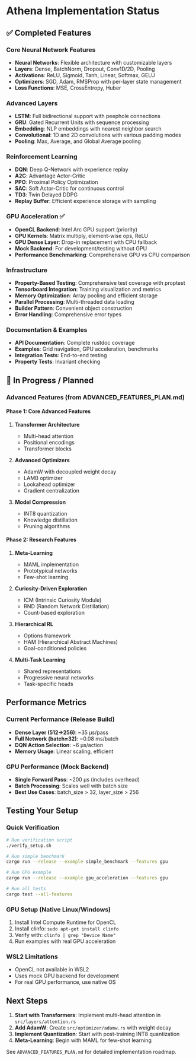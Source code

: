 # Athena Implementation Status

## ✅ Completed Features

### Core Neural Network Features
- **Neural Networks**: Flexible architecture with customizable layers
- **Layers**: Dense, BatchNorm, Dropout, Conv1D/2D, Pooling
- **Activations**: ReLU, Sigmoid, Tanh, Linear, Softmax, GELU
- **Optimizers**: SGD, Adam, RMSProp with per-layer state management
- **Loss Functions**: MSE, CrossEntropy, Huber

### Advanced Layers
- **LSTM**: Full bidirectional support with peephole connections
- **GRU**: Gated Recurrent Units with sequence processing
- **Embedding**: NLP embeddings with nearest neighbor search
- **Convolutional**: 1D and 2D convolutions with various padding modes
- **Pooling**: Max, Average, and Global Average pooling

### Reinforcement Learning
- **DQN**: Deep Q-Network with experience replay
- **A2C**: Advantage Actor-Critic
- **PPO**: Proximal Policy Optimization
- **SAC**: Soft Actor-Critic for continuous control
- **TD3**: Twin Delayed DDPG
- **Replay Buffer**: Efficient experience storage with sampling

### GPU Acceleration ✅
- **OpenCL Backend**: Intel Arc GPU support (priority)
- **GPU Kernels**: Matrix multiply, element-wise ops, ReLU
- **GPU Dense Layer**: Drop-in replacement with CPU fallback
- **Mock Backend**: For development/testing without GPU
- **Performance Benchmarking**: Comprehensive GPU vs CPU comparison

### Infrastructure
- **Property-Based Testing**: Comprehensive test coverage with proptest
- **Tensorboard Integration**: Training visualization and metrics
- **Memory Optimization**: Array pooling and efficient storage
- **Parallel Processing**: Multi-threaded data loading
- **Builder Pattern**: Convenient object construction
- **Error Handling**: Comprehensive error types

### Documentation & Examples
- **API Documentation**: Complete rustdoc coverage
- **Examples**: Grid navigation, GPU acceleration, benchmarks
- **Integration Tests**: End-to-end testing
- **Property Tests**: Invariant checking

## 🚧 In Progress / Planned

### Advanced Features (from ADVANCED_FEATURES_PLAN.md)

#### Phase 1: Core Advanced Features
1. **Transformer Architecture**
   - Multi-head attention
   - Positional encodings
   - Transformer blocks

2. **Advanced Optimizers**
   - AdamW with decoupled weight decay
   - LAMB optimizer
   - Lookahead optimizer
   - Gradient centralization

3. **Model Compression**
   - INT8 quantization
   - Knowledge distillation
   - Pruning algorithms

#### Phase 2: Research Features
1. **Meta-Learning**
   - MAML implementation
   - Prototypical networks
   - Few-shot learning

2. **Curiosity-Driven Exploration**
   - ICM (Intrinsic Curiosity Module)
   - RND (Random Network Distillation)
   - Count-based exploration

3. **Hierarchical RL**
   - Options framework
   - HAM (Hierarchical Abstract Machines)
   - Goal-conditioned policies

4. **Multi-Task Learning**
   - Shared representations
   - Progressive neural networks
   - Task-specific heads

## Performance Metrics

### Current Performance (Release Build)
- **Dense Layer (512→256)**: ~35 µs/pass
- **Full Network (batch=32)**: ~0.08 ms/batch
- **DQN Action Selection**: ~6 µs/action
- **Memory Usage**: Linear scaling, efficient

### GPU Performance (Mock Backend)
- **Single Forward Pass**: ~200 µs (includes overhead)
- **Batch Processing**: Scales well with batch size
- **Best Use Cases**: batch_size > 32, layer_size > 256

## Testing Your Setup

### Quick Verification
```bash
# Run verification script
./verify_setup.sh

# Run simple benchmark
cargo run --release --example simple_benchmark --features gpu

# Run GPU example
cargo run --release --example gpu_acceleration --features gpu

# Run all tests
cargo test --all-features
```

### GPU Setup (Native Linux/Windows)
1. Install Intel Compute Runtime for OpenCL
2. Install clinfo: `sudo apt-get install clinfo`
3. Verify with: `clinfo | grep "Device Name"`
4. Run examples with real GPU acceleration

### WSL2 Limitations
- OpenCL not available in WSL2
- Uses mock GPU backend for development
- For real GPU performance, use native OS

## Next Steps

1. **Start with Transformers**: Implement multi-head attention in `src/layers/attention.rs`
2. **Add AdamW**: Create `src/optimizer/adamw.rs` with weight decay
3. **Implement Quantization**: Start with post-training INT8 quantization
4. **Meta-Learning**: Begin with MAML for few-shot learning

See `ADVANCED_FEATURES_PLAN.md` for detailed implementation roadmap.